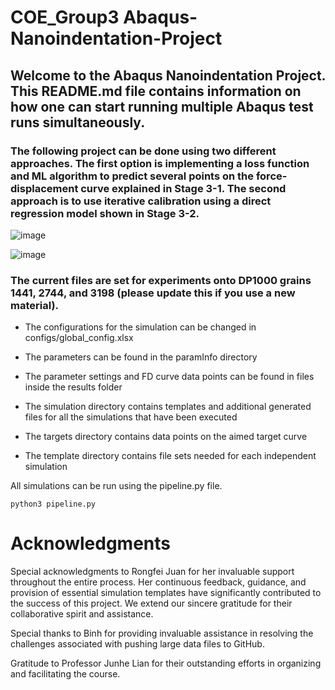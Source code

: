 # COE_Group3 Abaqus-Nanoindentation-Project
## Welcome to the Abaqus Nanoindentation Project. This README.md file contains information on how one can start running multiple Abaqus test runs simultaneously. 

### The following project can be done using two different approaches. The first option is implementing a loss function and ML algorithm to predict several points on the force-displacement curve explained in Stage 3-1. The second approach is to use iterative calibration using a direct regression model shown in Stage 3-2.

![image](https://github.com/user-attachments/assets/a7f3f967-92ec-4c79-a69f-667f7cc583ec)

![image](https://github.com/user-attachments/assets/71135a75-8508-4238-8b34-a071bf8e21ea)


### The current files are set for experiments onto DP1000 grains 1441, 2744, and 3198 (please update this if you use a new material).
- The configurations for the simulation can be changed in configs/global_config.xlsx
* The parameters can be found in the paramInfo directory
+ The parameter settings and FD curve data points can be found in files inside the results folder
- The simulation directory contains templates and additional generated files for all the simulations that have been executed
* The targets directory contains data points on the aimed target curve
+ The template directory contains file sets needed for each independent simulation

All simulations can be run using the pipeline.py file.
```
python3 pipeline.py
```

# Acknowledgments
Special acknowledgments to Rongfei Juan for her invaluable support throughout the entire process. Her continuous feedback, guidance, and provision of essential simulation templates have significantly contributed to the success of this project. We extend our sincere gratitude for their collaborative spirit and assistance.

Special thanks to Binh for providing invaluable assistance in resolving the challenges associated with pushing large data files to GitHub.

Gratitude to Professor Junhe Lian for their outstanding efforts in organizing and facilitating the course.
